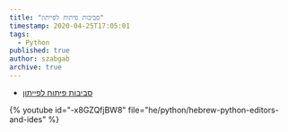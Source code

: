 ```yaml
---
title: "סביבות פיתוח לפייתון"
timestamp: 2020-04-25T17:05:01
tags:
  - Python
published: true
author: szabgab
archive: true
---
```



* [סביבות פיתוח לפייתון](https://code-maven.com/slides/python/python-editors)

{% youtube id="-x8GZQfjBW8" file="he/python/hebrew-python-editors-and-ides" %}

